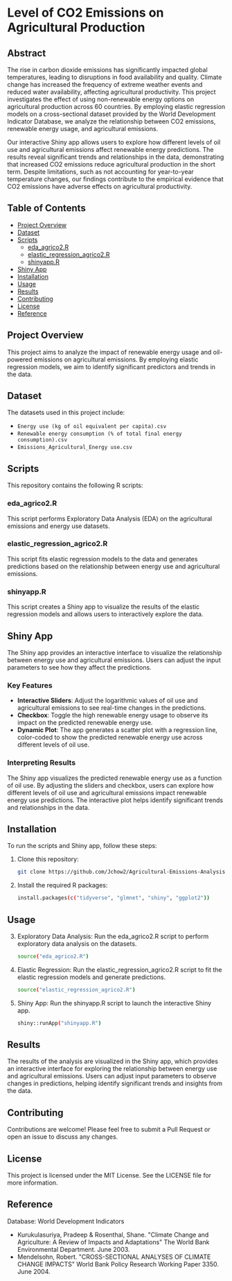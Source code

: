 # Level of CO2 Emissions on Agricultural Production

## Abstract
The rise in carbon dioxide emissions has significantly impacted global temperatures, leading to disruptions in food availability and quality. Climate change has increased the frequency of extreme weather events and reduced water availability, affecting agricultural productivity. This project investigates the effect of using non-renewable energy options on agricultural production across 60 countries. By employing elastic regression models on a cross-sectional dataset provided by the World Development Indicator Database, we analyze the relationship between CO2 emissions, renewable energy usage, and agricultural emissions.

Our interactive Shiny app allows users to explore how different levels of oil use and agricultural emissions affect renewable energy predictions. The results reveal significant trends and relationships in the data, demonstrating that increased CO2 emissions reduce agricultural production in the short term. Despite limitations, such as not accounting for year-to-year temperature changes, our findings contribute to the empirical evidence that CO2 emissions have adverse effects on agricultural productivity.

## Table of Contents
- [Project Overview](#project-overview)
- [Dataset](#dataset)
- [Scripts](#scripts)
  - [eda_agrico2.R](#eda_agrico2r)
  - [elastic_regression_agrico2.R](#elastic_regression_agrico2r)
  - [shinyapp.R](#shinyappr)
- [Shiny App](#shiny-app)
- [Installation](#installation)
- [Usage](#usage)
- [Results](#results)
- [Contributing](#contributing)
- [License](#license)
- [Reference](#reference)

## Project Overview
This project aims to analyze the impact of renewable energy usage and oil-powered emissions on agricultural emissions. By employing elastic regression models, we aim to identify significant predictors and trends in the data.

## Dataset
The datasets used in this project include:
- `Energy use (kg of oil equivalent per capita).csv`
- `Renewable energy consumption (% of total final energy consumption).csv`
- `Emissions_Agricultural_Energy use.csv`

## Scripts
This repository contains the following R scripts:

### eda_agrico2.R
This script performs Exploratory Data Analysis (EDA) on the agricultural emissions and energy use datasets.

### elastic_regression_agrico2.R
This script fits elastic regression models to the data and generates predictions based on the relationship between energy use and agricultural emissions.

### shinyapp.R
This script creates a Shiny app to visualize the results of the elastic regression models and allows users to interactively explore the data.

## Shiny App
The Shiny app provides an interactive interface to visualize the relationship between energy use and agricultural emissions. Users can adjust the input parameters to see how they affect the predictions.

### Key Features
- **Interactive Sliders**: Adjust the logarithmic values of oil use and agricultural emissions to see real-time changes in the predictions.
- **Checkbox**: Toggle the high renewable energy usage to observe its impact on the predicted renewable energy use.
- **Dynamic Plot**: The app generates a scatter plot with a regression line, color-coded to show the predicted renewable energy use across different levels of oil use.

### Interpreting Results
The Shiny app visualizes the predicted renewable energy use as a function of oil use. By adjusting the sliders and checkbox, users can explore how different levels of oil use and agricultural emissions impact renewable energy use predictions. The interactive plot helps identify significant trends and relationships in the data.

## Installation
To run the scripts and Shiny app, follow these steps:

1. Clone this repository:
   ```bash
   git clone https://github.com/Jchow2/Agricultural-Emissions-Analysis.git

2. Install the required R packages:
   ```bash
   install.packages(c("tidyverse", "glmnet", "shiny", "ggplot2"))

## Usage

3. Exploratory Data Analysis: Run the eda_agrico2.R script to perform exploratory data analysis on the datasets.
   ```bash
   source("eda_agrico2.R")

4. Elastic Regression: Run the elastic_regression_agrico2.R script to fit the elastic regression models and generate predictions.
   ```bash
   source("elastic_regression_agrico2.R")

6. Shiny App: Run the shinyapp.R script to launch the interactive Shiny app.
   ```bash
   shiny::runApp("shinyapp.R")

## Results
The results of the analysis are visualized in the Shiny app, which provides an interactive interface for exploring the relationship between energy use and agricultural emissions. Users can adjust input parameters to observe changes in predictions, helping identify significant trends and insights from the data.

## Contributing
Contributions are welcome! Please feel free to submit a Pull Request or open an issue to discuss any changes.

## License
This project is licensed under the MIT License. See the LICENSE file for more information.

## Reference
Database: World Development Indicators
- Kurukulasuriya, Pradeep & Rosenthal, Shane. "Climate Change and Agriculture: A Review of Impacts and Adaptations" The World Bank Environmental Department. June 2003.
- Mendelsohn, Robert. "CROSS-SECTIONAL ANALYSES OF CLIMATE CHANGE IMPACTS" World Bank Policy Research Working Paper 3350. June 2004.



